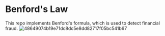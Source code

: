 # Benford's Law
This repo implements Benford's formula, which is used to detect financial fraud.
![48649074b19e71dc8dc5e8dd82717f05bc541b67](https://github.com/user-attachments/assets/78a1aa8b-e2db-4ac7-bcf4-2391bce9b739)
